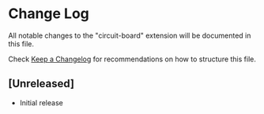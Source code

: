 # Change Log

All notable changes to the "circuit-board" extension will be documented in this file.

Check [Keep a Changelog](http://keepachangelog.com/) for recommendations on how to structure this file.

## [Unreleased]

- Initial release
